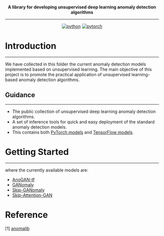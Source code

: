 <div align="center">

**A library for developing unsupervised deep learning anomaly detection algorithms**

---

[![python](https://img.shields.io/badge/python-3.5%2B-green)]()
[![pytorch](https://img.shields.io/badge/pytorch-1.7.1%2B-orange)]()

</div>

# Introduction

---

We have collected in this folder the current anomaly detection models implemented based on unsupervised learning. The main objective of this project is to promote the practical application of unsupervised learning-based anomaly detection algorithms.

## Guidance

---

- The public collection of unsupervised deep learning anomaly detection algorithms.
- A set of inference tools for quick and easy deployment of the standard anomaly detection models.
- This contains both [PyTorch models](https://pytorch.org/) and [TensorFlow models](https://www.tensorflow.org/?hl=zh-cn).

# Getting Started

---

where the currently available models are:

- [AnoGAN-tf](https://github.com/LeeDoYup/AnoGAN-tf)
- [GANomaly](https://github.com/samet-akcay/ganomaly)
- [Skip-GANomaly](https://github.com/samet-akcay/skip-ganomaly)
- [Skip-Attention-GAN](https://github.com/SYLan2019/Skip-Attention-GAN)

# Reference

[1] [anomalib](https://github.com/openvinotoolkit/anomalib)
